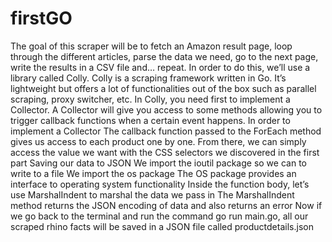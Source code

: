 # firstGO
The goal of this scraper will be to fetch an Amazon result page, loop through the different articles, parse the data we need, go to the next page, write the results in a CSV file and… repeat.
In order to do this, we’ll use a library called Colly. Colly is a scraping framework written in Go. It’s lightweight but offers a lot of functionalities out of the box such as parallel scraping, proxy switcher, etc.
In Colly, you need first to implement a Collector. A Collector will give you access to some methods allowing you to trigger callback functions when a certain event happens. In order to implement a Collector
The callback function passed to the ForEach method gives us access to each product one by one. From there, we can simply access the value we want with the CSS selectors we discovered in the first part
Saving our data to JSON
We import the ioutil package so we can to write to a file
We import the os package
The OS package provides an interface to operating system functionality
Inside the function body, let’s use MarshalIndent to marshal the data we pass in
The MarshalIndent method returns the JSON encoding of data and also returns an error
Now if we go back to the terminal and run the command go run main.go, all our scraped rhino facts will be saved in a JSON file called productdetails.json
